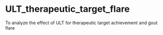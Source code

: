 # ULT_therapeutic_target_flare
To analyze the effect of ULT for therapeutic target achievement and gout flare
